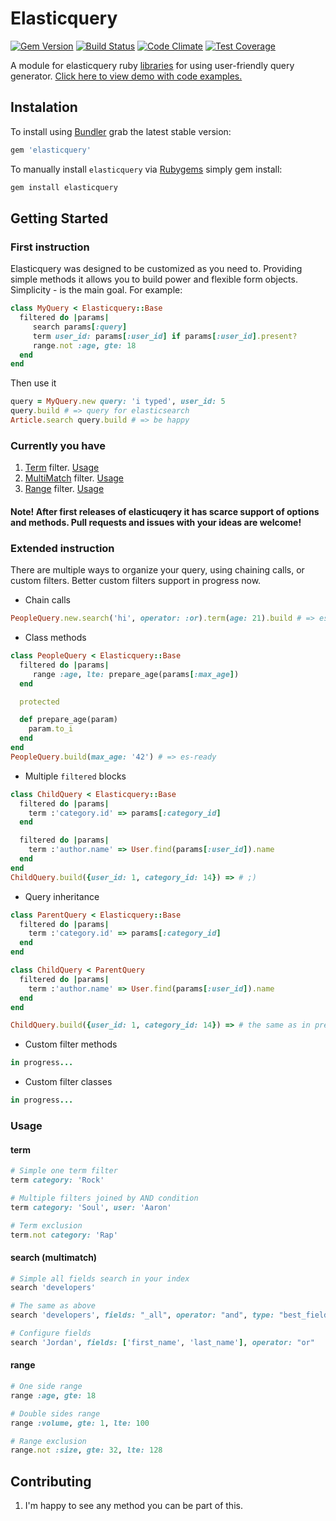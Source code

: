 # Elasticquery

[![Gem Version](https://badge.fury.io/rb/elasticquery.svg)](http://badge.fury.io/rb/elasticquery)
[![Build Status](https://travis-ci.org/caulfield/elasticquery.svg?branch=master)](https://travis-ci.org/caulfield/elasticquery)
[![Code Climate](https://codeclimate.com/github/caulfield/elasticquery/badges/gpa.svg)](https://codeclimate.com/github/caulfield/elasticquery)
[![Test Coverage](https://codeclimate.com/github/caulfield/elasticquery/badges/coverage.svg)](https://codeclimate.com/github/caulfield/elasticquery)

A module for elasticquery ruby [libraries][elasticsearch_rails] for using user-friendly query generator. [Click here to view demo with code examples.][demo]

## Instalation

To install using [Bundler][bundler] grab the latest stable version:

```ruby
gem 'elasticquery'
```
To manually install `elasticquery` via [Rubygems][rubygems] simply gem install:

```bash
gem install elasticquery
```

## Getting Started
### First instruction

Elasticquery was designed to be customized as you need to. Providing simple methods it allows you to build power and flexible form objects. Simplicity - is the main goal. For example:

```ruby
class MyQuery < Elasticquery::Base
  filtered do |params|
     search params[:query]
     term user_id: params[:user_id] if params[:user_id].present?
     range.not :age, gte: 18
  end
end
```

Then use it

```ruby
query = MyQuery.new query: 'i typed', user_id: 5
query.build # => query for elasticsearch
Article.search query.build # => be happy 
```
### Currently you have

1. [Term][es_term] filter. [Usage][term_examples]
2. [MultiMatch][es_search] filter. [Usage][search_examples]
3. [Range][es_range] filter. [Usage][range_examples]  

#### Note! After first releases of elasticuqery it has scarce support of options and methods. Pull requests and issues with your ideas are welcome!

### Extended instruction
There are multiple ways to organize your query, using chaining calls, or custom filters. Better custom filters support in progress now.

- Chain calls
```ruby
PeopleQuery.new.search('hi', operator: :or).term(age: 21).build # => es-ready query
```
- Class methods
```ruby
class PeopleQuery < Elasticquery::Base
  filtered do |params|
     range :age, lte: prepare_age(params[:max_age])
  end

  protected

  def prepare_age(param)
    param.to_i
  end
end
PeopleQuery.build(max_age: '42') # => es-ready
```
- Multiple `filtered` blocks
```ruby
class ChildQuery < Elasticquery::Base
  filtered do |params|
    term :'category.id' => params[:category_id]
  end

  filtered do |params|
    term :'author.name' => User.find(params[:user_id]).name
  end
end
ChildQuery.build({user_id: 1, category_id: 14}) => # ;)

```
- Query inheritance
```ruby
class ParentQuery < Elasticquery::Base
  filtered do |params|
    term :'category.id' => params[:category_id]
  end
end

class ChildQuery < ParentQuery
  filtered do |params|
    term :'author.name' => User.find(params[:user_id]).name
  end
end

ChildQuery.build({user_id: 1, category_id: 14}) => # the same as in previous example
```
- Custom filter methods
```ruby
in progress...
```

- Custom filter classes
```ruby
in progress...
```

### Usage
#### term

```ruby
# Simple one term filter
term category: 'Rock'

# Multiple filters joined by AND condition
term category: 'Soul', user: 'Aaron'

# Term exclusion
term.not category: 'Rap'
```

#### search (multimatch)
```ruby
# Simple all fields search in your index
search 'developers'

# The same as above
search 'developers', fields: "_all", operator: "and", type: "best_fields"

# Configure fields
search 'Jordan', fields: ['first_name', 'last_name'], operator: "or"
```

#### range
```ruby
# One side range
range :age, gte: 18

# Double sides range
range :volume, gte: 1, lte: 100

# Range exclusion
range.not :size, gte: 32, lte: 128
```

## Contributing
1. I'm happy to see any method you can be part of this.


[elasticsearch_rails]: https://github.com/elasticsearch/elasticsearch-rails
[demo]: http://elasticquery-demo.herokuapp.com
[bundler]: http://bundler.io/
[rubygems]: https://rubygems.org/
[es_term]: http://www.elasticsearch.org/guide/en/elasticsearch/reference/current/query-dsl-term-filter.html
[es_search]: http://www.elasticsearch.org/guide/en/elasticsearch/reference/current/query-dsl-multi-match-query.html
[es_range]: http://www.elasticsearch.org/guide/en/elasticsearch/reference/current/query-dsl-range-query.html
[term_examples]: #
[search_examples]: #
[range_examples]: #
